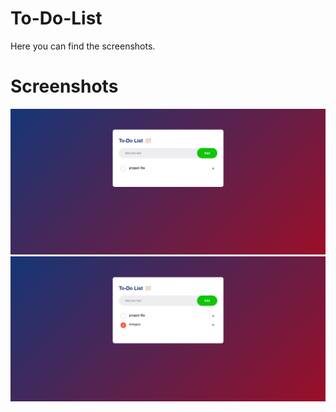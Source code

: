 # To-Do-List

Here you can find the screenshots.

# Screenshots
![image](https://github.com/Saivinay04/To-Do-List/blob/main/screenshot/Screenshot%201.png)
![image](https://github.com/Saivinay04/To-Do-List/blob/main/screenshot/Screenshot%202.png)

